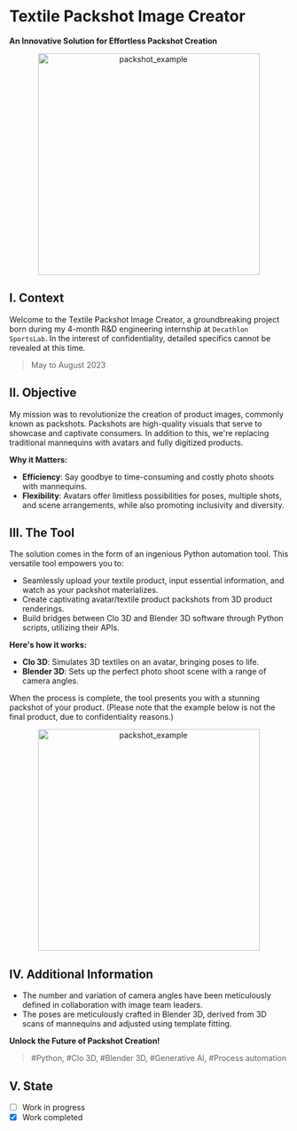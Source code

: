 # Textile Packshot Image Creator

**An Innovative Solution for Effortless Packshot Creation**

<p align="center">
  <img width="400" alt="packshot_example" src="https://github.com/CyberTorii/Projects/assets/73184884/b3259dcc-111b-467f-9534-438e0cb96b49">
</p>

## I. Context

Welcome to the Textile Packshot Image Creator, a groundbreaking project born during my 4-month R&D engineering internship at `Decathlon SportsLab`. In the interest of confidentiality, detailed specifics cannot be revealed at this time.

> May to August 2023

## II. Objective

My mission was to revolutionize the creation of product images, commonly known as packshots. Packshots are high-quality visuals that serve to showcase and captivate consumers. In addition to this, we're replacing traditional mannequins with avatars and fully digitized products.

**Why it Matters:**
- **Efficiency**: Say goodbye to time-consuming and costly photo shoots with mannequins.
- **Flexibility**: Avatars offer limitless possibilities for poses, multiple shots, and scene arrangements, while also promoting inclusivity and diversity.

## III. The Tool

The solution comes in the form of an ingenious Python automation tool. This versatile tool empowers you to:

- Seamlessly upload your textile product, input essential information, and watch as your packshot materializes.
- Create captivating avatar/textile product packshots from 3D product renderings.
- Build bridges between Clo 3D and Blender 3D software through Python scripts, utilizing their APIs.

**Here's how it works:**

- **Clo 3D**: Simulates 3D textiles on an avatar, bringing poses to life.
- **Blender 3D**: Sets up the perfect photo shoot scene with a range of camera angles.

When the process is complete, the tool presents you with a stunning packshot of your product. (Please note that the example below is not the final product, due to confidentiality reasons.)

<p align="center">
  <img width="400" alt="packshot_example" src="https://github.com/CyberTorii/Projects/assets/73184884/b3259dcc-111b-467f-9534-438e0cb96b49">
</p>

## IV. Additional Information

- The number and variation of camera angles have been meticulously defined in collaboration with image team leaders.
- The poses are meticulously crafted in Blender 3D, derived from 3D scans of mannequins and adjusted using template fitting.

**Unlock the Future of Packshot Creation!**

> #Python, #Clo 3D, #Blender 3D, #Generative AI, #Process automation

## V. State
- [ ] Work in progress
- [X] Work completed

